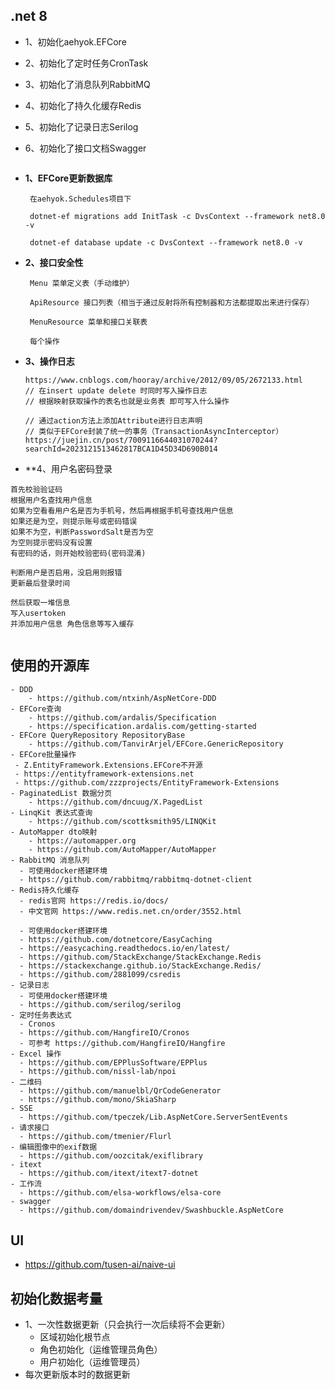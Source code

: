 ## .net 8
- 1、初始化aehyok.EFCore
- 2、初始化了定时任务CronTask
- 3、初始化了消息队列RabbitMQ
- 4、初始化了持久化缓存Redis
- 5、初始化了记录日志Serilog
- 6、初始化了接口文档Swagger
    ```

- **1、EFCore更新数据库**
  ```
   在aehyok.Schedules项目下

   dotnet-ef migrations add InitTask -c DvsContext --framework net8.0 -v
   
   dotnet-ef database update -c DvsContext --framework net8.0 -v
  ```

- **2、接口安全性**
  ```
   Menu 菜单定义表（手动维护）
   
   ApiResource 接口列表（相当于通过反射将所有控制器和方法都提取出来进行保存）
   
   MenuResource 菜单和接口关联表
   
   每个操作
  ```

- **3、操作日志**
  ```
  https://www.cnblogs.com/hooray/archive/2012/09/05/2672133.html
  // 在insert update delete 时同时写入操作日志
  // 根据映射获取操作的表名也就是业务表 即可写入什么操作

  // 通过action方法上添加Attribute进行日志声明
  // 类似于EFCore封装了统一的事务（TransactionAsyncInterceptor）
  https://juejin.cn/post/7009116644031070244?searchId=2023121513462817BCA1D45D34D690B014

  ```
 - **4、用户名密码登录
 ```
 首先校验验证码
 根据用户名查找用户信息
 如果为空看看用户名是否为手机号，然后再根据手机号查找用户信息
 如果还是为空，则提示账号或密码错误
 如果不为空，判断PasswordSalt是否为空
 为空则提示密码没有设置
 有密码的话，则开始校验密码(密码混淆)

 判断用户是否启用，没启用则报错
 更新最后登录时间

 然后获取一堆信息
 写入usertoken
 并添加用户信息 角色信息等写入缓存


 ```
## 使用的开源库

```
- DDD 
    - https://github.com/ntxinh/AspNetCore-DDD
- EFCore查询 
    - https://github.com/ardalis/Specification
    - https://specification.ardalis.com/getting-started
- EFCore QueryRepository RepositoryBase
    - https://github.com/TanvirArjel/EFCore.GenericRepository
- EFCore批量操作
 - Z.EntityFramework.Extensions.EFCore不开源
 - https://entityframework-extensions.net
 - https://github.com/zzzprojects/EntityFramework-Extensions
- PaginatedList 数据分页
    - https://github.com/dncuug/X.PagedList    
- LinqKit 表达式查询
    - https://github.com/scottksmith95/LINQKit
- AutoMapper dto映射
    - https://automapper.org
    - https://github.com/AutoMapper/AutoMapper    
- RabbitMQ 消息队列
  - 可使用docker搭建环境
  - https://github.com/rabbitmq/rabbitmq-dotnet-client
- Redis持久化缓存
  - redis官网 https://redis.io/docs/
  - 中文官网 https://www.redis.net.cn/order/3552.html

  - 可使用docker搭建环境
  - https://github.com/dotnetcore/EasyCaching
  - https://easycaching.readthedocs.io/en/latest/
  - https://github.com/StackExchange/StackExchange.Redis
  - https://stackexchange.github.io/StackExchange.Redis/
  - https://github.com/2881099/csredis
- 记录日志
  - 可使用docker搭建环境
  - https://github.com/serilog/serilog
- 定时任务表达式
  - Cronos
  - https://github.com/HangfireIO/Cronos
  - 可参考 https://github.com/HangfireIO/Hangfire
- Excel 操作
  - https://github.com/EPPlusSoftware/EPPlus
  - https://github.com/nissl-lab/npoi
- 二维码
  - https://github.com/manuelbl/QrCodeGenerator
  - https://github.com/mono/SkiaSharp
- SSE
  - https://github.com/tpeczek/Lib.AspNetCore.ServerSentEvents
- 请求接口
  - https://github.com/tmenier/Flurl
- 编辑图像中的exif数据
  - https://github.com/oozcitak/exiflibrary
- itext
  - https://github.com/itext/itext7-dotnet
- 工作流
  - https://github.com/elsa-workflows/elsa-core 
- swagger 
  - https://github.com/domaindrivendev/Swashbuckle.AspNetCore
```



## UI

- https://github.com/tusen-ai/naive-ui


## 初始化数据考量

- 1、一次性数据更新（只会执行一次后续将不会更新）
    - 区域初始化根节点
    - 角色初始化（运维管理员角色）
    - 用户初始化（运维管理员）
- 每次更新版本时的数据更新
